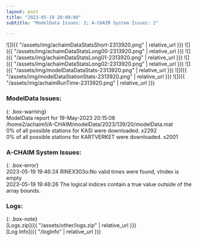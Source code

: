 ```yaml
---
layout: post
title: "2023-05-19 20:00:00"
subtitle: "ModelData Issues: 2; A-CHAIM System Issues: 2"

---
```


![]({{ "/assets/img/achaimDataStatsShort-2313920.png" | relative_url }})
![]({{ "/assets/img/achaimDataStatsLong00-2313920.png" | relative_url }})
![]({{ "/assets/img/achaimDataStatsLong01-2313920.png" | relative_url }})
![]({{ "/assets/img/achaimDataStatsLong02-2313920.png" | relative_url }})
![]({{ "/assets/img/modelDataDataStats-2313920.png" | relative_url }})
![]({{ "/assets/img/modelDataStationStats-2313920.png" | relative_url }})
![]({{ "/assets/img/achaimRunTime-2313920.png" | relative_url }})


### ModelData Issues:  
  
{: .box-warning}  
 ModelData report for 19-May-2023 20:15:08   
 /home2/achaim1/A-CHAIM/modelData/2023/139/20/modelData.mat   
 0% of all possible stations for KASI were downloaded. x2292   
 0% of all possible stations for KARTVERKET were downloaded. x2001   
  
### A-CHAIM System Issues:  
  
{: .box-error}  
2023-05-19 19:46:24 RINEX303o:No valid times were found, vIndex is empty  
2023-05-19 19:46:26 The logical indices contain a true value outside of the array bounds.  

### Logs:  
  
{: .box-note}  
[Logs.zip]({{ "/assets/other/logs.zip" | relative_url }})  
[Log Info]({{ "/logInfo" | relative_url }})  
